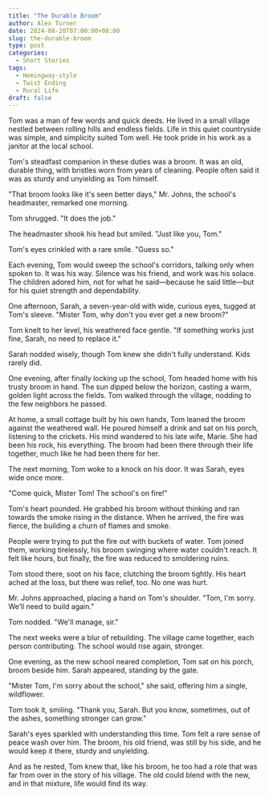 ```yaml
---
title: "The Durable Broom"
author: Alex Turner
date: 2024-08-28T07:00:00+08:00
slug: the-durable-broom
type: post
categories:
  - Short Stories
tags:
  - Hemingway-style
  - Twist Ending
  - Rural Life
draft: false
---
```


Tom was a man of few words and quick deeds. He lived in a small village nestled between rolling hills and endless fields. Life in this quiet countryside was simple, and simplicity suited Tom well. He took pride in his work as a janitor at the local school. 

Tom's steadfast companion in these duties was a broom. It was an old, durable thing, with bristles worn from years of cleaning. People often said it was as sturdy and unyielding as Tom himself. 

"That broom looks like it's seen better days," Mr. Johns, the school's headmaster, remarked one morning.

Tom shrugged. "It does the job."

The headmaster shook his head but smiled. "Just like you, Tom."

Tom's eyes crinkled with a rare smile. "Guess so."

Each evening, Tom would sweep the school's corridors, talking only when spoken to. It was his way. Silence was his friend, and work was his solace. The children adored him, not for what he said—because he said little—but for his quiet strength and dependability.

One afternoon, Sarah, a seven-year-old with wide, curious eyes, tugged at Tom's sleeve. "Mister Tom, why don't you ever get a new broom?"

Tom knelt to her level, his weathered face gentle. "If something works just fine, Sarah, no need to replace it."

Sarah nodded wisely, though Tom knew she didn't fully understand. Kids rarely did.

One evening, after finally locking up the school, Tom headed home with his trusty broom in hand. The sun dipped below the horizon, casting a warm, golden light across the fields. Tom walked through the village, nodding to the few neighbors he passed.

At home, a small cottage built by his own hands, Tom leaned the broom against the weathered wall. He poured himself a drink and sat on his porch, listening to the crickets. His mind wandered to his late wife, Marie. She had been his rock, his everything. The broom had been there through their life together, much like he had been there for her.

The next morning, Tom woke to a knock on his door. It was Sarah, eyes wide once more.

"Come quick, Mister Tom! The school's on fire!"

Tom's heart pounded. He grabbed his broom without thinking and ran towards the smoke rising in the distance. When he arrived, the fire was fierce, the building a churn of flames and smoke.

People were trying to put the fire out with buckets of water. Tom joined them, working tirelessly, his broom swinging where water couldn't reach. It felt like hours, but finally, the fire was reduced to smoldering ruins.

Tom stood there, soot on his face, clutching the broom tightly. His heart ached at the loss, but there was relief, too. No one was hurt.

Mr. Johns approached, placing a hand on Tom's shoulder. "Tom, I'm sorry. We’ll need to build again."

Tom nodded. "We'll manage, sir."

The next weeks were a blur of rebuilding. The village came together, each person contributing. The school would rise again, stronger.

One evening, as the new school neared completion, Tom sat on his porch, broom beside him. Sarah appeared, standing by the gate.

"Mister Tom, I'm sorry about the school," she said, offering him a single, wildflower.

Tom took it, smiling. "Thank you, Sarah. But you know, sometimes, out of the ashes, something stronger can grow."

Sarah's eyes sparkled with understanding this time. Tom felt a rare sense of peace wash over him. The broom, his old friend, was still by his side, and he would keep it there, sturdy and unyielding.

And as he rested, Tom knew that, like his broom, he too had a role that was far from over in the story of his village. The old could blend with the new, and in that mixture, life would find its way.